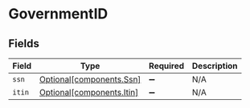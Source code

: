 # GovernmentID


## Fields

| Field                                                        | Type                                                         | Required                                                     | Description                                                  |
| ------------------------------------------------------------ | ------------------------------------------------------------ | ------------------------------------------------------------ | ------------------------------------------------------------ |
| `ssn`                                                        | [Optional[components.Ssn]](../../models/components/ssn.md)   | :heavy_minus_sign:                                           | N/A                                                          |
| `itin`                                                       | [Optional[components.Itin]](../../models/components/itin.md) | :heavy_minus_sign:                                           | N/A                                                          |